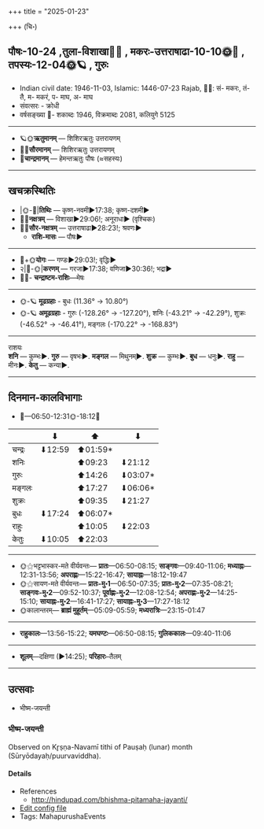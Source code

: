 +++
title = "2025-01-23"

+++
(चि॰)
## पौषः-10-24  ,तुला-विशाखा🌛🌌  ,  मकरः-उत्तराषाढा-10-10🌞🌌  ,  तपस्यः-12-04🌞🪐  , गुरुः
- Indian civil date: 1946-11-03, Islamic: 1446-07-23 Rajab, 🌌🌞: सं- मकरः, तं- तै, म- मकरं, प- माघ, अ- माघ
- संवत्सरः - क्रोधी
- वर्षसङ्ख्या 🌛- शकाब्दः 1946, विक्रमाब्दः 2081, कलियुगे 5125
___________________
- 🪐🌞**ऋतुमानम्** — शिशिरऋतुः उत्तरायणम्
- 🌌🌞**सौरमानम्** — शिशिरऋतुः उत्तरायणम्
- 🌛**चान्द्रमानम्** — हेमन्तऋतुः पौषः (≈सहस्यः)
___________________


## खचक्रस्थितिः
- |🌞-🌛|**तिथिः** — कृष्ण-नवमी►17:38; कृष्ण-दशमी►  
- 🌌🌛**नक्षत्रम्** — विशाखा►29:06!; अनूराधा► (वृश्चिकः)  
- 🌌🌞**सौर-नक्षत्रम्** — उत्तराषाढा►28:23!; श्रवणः►  
  - **राशि-मासः** — पौषः► 
___________________
- 🌛+🌞**योगः** — गण्डः►29:03!; वृद्धिः►  
- २|🌛-🌞|**करणम्** — गरजा►17:38; वणिजा►30:36!; भद्रा►  
- 🌌🌛- **चन्द्राष्टम-राशिः**—मेषः  
___________________
- 🌞-🪐 **मूढग्रहाः** - बुधः (11.36° → 10.80°)
- 🌞-🪐 **अमूढग्रहाः** - गुरुः (-128.26° → -127.20°), शनिः (-43.21° → -42.29°), शुक्रः (-46.52° → -46.41°), मङ्गलः (-170.22° → -168.83°)
___________________
राशयः  
**शनि** — कुम्भः►. **गुरु** — वृषभः►. **मङ्गल** — मिथुनम्►. **शुक्र** — कुम्भः►. **बुध** — धनुः►. **राहु** — मीनः►. **केतु** — कन्या►. 
___________________


## दिनमान-कालविभागाः
- 🌅—06:50-12:31🌞-18:12🌇  

|      |⬇     |⬆     |⬇     |
|------|-----|-----|------|
|चन्द्रः|⬇12:59 |⬆01:59*|     |
|शनिः   |     |⬆09:23 |⬇21:12 |
|गुरुः  |     |⬆14:26 |⬇03:07*|
|मङ्गलः |     |⬆17:27 |⬇06:06*|
|शुक्रः |     |⬆09:35 |⬇21:27 |
|बुधः   |⬇17:24 |⬆06:07*|     |
|राहुः  |     |⬆10:05 |⬇22:03 |
|केतुः  |⬇10:05 |⬆22:03 |     |
___________________
- 🌞⚝भट्टभास्कर-मते वीर्यवन्तः— **प्रातः**—06:50-08:15; **साङ्गवः**—09:40-11:06; **मध्याह्नः**—12:31-13:56; **अपराह्णः**—15:22-16:47; **सायाह्नः**—18:12-19:47  
- 🌞⚝सायण-मते वीर्यवन्तः— **प्रातः-मु॰1**—06:50-07:35; **प्रातः-मु॰2**—07:35-08:21; **साङ्गवः-मु॰2**—09:52-10:37; **पूर्वाह्णः-मु॰2**—12:08-12:54; **अपराह्णः-मु॰2**—14:25-15:10; **सायाह्नः-मु॰2**—16:41-17:27; **सायाह्नः-मु॰3**—17:27-18:12  
- 🌞कालान्तरम्— **ब्राह्मं मुहूर्तम्**—05:09-05:59; **मध्यरात्रिः**—23:15-01:47  
___________________
- **राहुकालः**—13:56-15:22; **यमघण्टः**—06:50-08:15; **गुलिककालः**—09:40-11:06  
___________________
- **शूलम्**—दक्षिणा (►14:25); **परिहारः**–तैलम्  
___________________

## उत्सवाः
- भीष्म-जयन्ती
### भीष्म-जयन्ती

Observed on Kr̥ṣṇa-Navamī tithi of Pauṣaḥ (lunar) month (Sūryōdayaḥ/puurvaviddha). 



#### Details
- References
  - http://hindupad.com/bhishma-pitamaha-jayanti/
- [Edit config file](https://github.com/jyotisham/adyatithi/blob/master/mahApuruSha/xatra/lunar_month/tithi/10/24/bhISma~jayantI.toml)
- Tags: MahapurushaEvents


